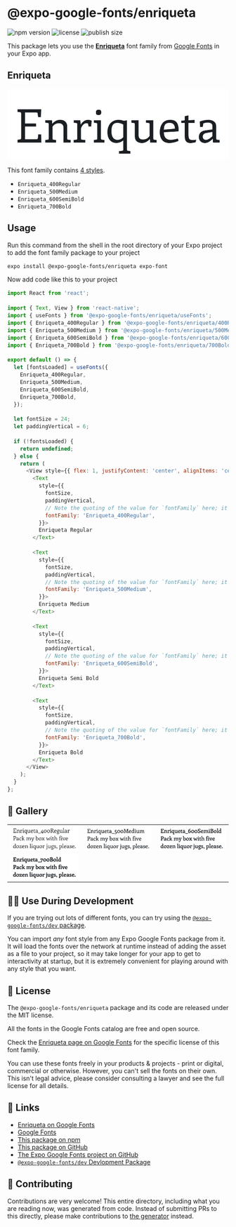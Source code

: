 # @expo-google-fonts/enriqueta

![npm version](https://flat.badgen.net/npm/v/@expo-google-fonts/enriqueta)
![license](https://flat.badgen.net/github/license/expo/google-fonts)
![publish size](https://flat.badgen.net/packagephobia/install/@expo-google-fonts/enriqueta)

This package lets you use the [**Enriqueta**](https://fonts.google.com/specimen/Enriqueta) font family from [Google Fonts](https://fonts.google.com/) in your Expo app.

## Enriqueta

![Enriqueta](./font-family.png)

This font family contains [4 styles](#-gallery).

- `Enriqueta_400Regular`
- `Enriqueta_500Medium`
- `Enriqueta_600SemiBold`
- `Enriqueta_700Bold`

## Usage

Run this command from the shell in the root directory of your Expo project to add the font family package to your project
```sh
expo install @expo-google-fonts/enriqueta expo-font
```

Now add code like this to your project
```js
import React from 'react';

import { Text, View } from 'react-native';
import { useFonts } from '@expo-google-fonts/enriqueta/useFonts';
import { Enriqueta_400Regular } from '@expo-google-fonts/enriqueta/400Regular';
import { Enriqueta_500Medium } from '@expo-google-fonts/enriqueta/500Medium';
import { Enriqueta_600SemiBold } from '@expo-google-fonts/enriqueta/600SemiBold';
import { Enriqueta_700Bold } from '@expo-google-fonts/enriqueta/700Bold';

export default () => {
  let [fontsLoaded] = useFonts({
    Enriqueta_400Regular,
    Enriqueta_500Medium,
    Enriqueta_600SemiBold,
    Enriqueta_700Bold,
  });

  let fontSize = 24;
  let paddingVertical = 6;

  if (!fontsLoaded) {
    return undefined;
  } else {
    return (
      <View style={{ flex: 1, justifyContent: 'center', alignItems: 'center' }}>
        <Text
          style={{
            fontSize,
            paddingVertical,
            // Note the quoting of the value for `fontFamily` here; it expects a string!
            fontFamily: 'Enriqueta_400Regular',
          }}>
          Enriqueta Regular
        </Text>

        <Text
          style={{
            fontSize,
            paddingVertical,
            // Note the quoting of the value for `fontFamily` here; it expects a string!
            fontFamily: 'Enriqueta_500Medium',
          }}>
          Enriqueta Medium
        </Text>

        <Text
          style={{
            fontSize,
            paddingVertical,
            // Note the quoting of the value for `fontFamily` here; it expects a string!
            fontFamily: 'Enriqueta_600SemiBold',
          }}>
          Enriqueta Semi Bold
        </Text>

        <Text
          style={{
            fontSize,
            paddingVertical,
            // Note the quoting of the value for `fontFamily` here; it expects a string!
            fontFamily: 'Enriqueta_700Bold',
          }}>
          Enriqueta Bold
        </Text>
      </View>
    );
  }
};

```

## 🔡 Gallery


||||
|-|-|-|
|![Enriqueta_400Regular](./Enriqueta_400Regular.ttf.png)|![Enriqueta_500Medium](./Enriqueta_500Medium.ttf.png)|![Enriqueta_600SemiBold](./Enriqueta_600SemiBold.ttf.png)||
|![Enriqueta_700Bold](./Enriqueta_700Bold.ttf.png)||||


## 👩‍💻 Use During Development

If you are trying out lots of different fonts, you can try using the [`@expo-google-fonts/dev` package](https://github.com/expo/google-fonts/tree/master/font-packages/dev#readme).

You can import *any* font style from any Expo Google Fonts package from it. It will load the fonts
over the network at runtime instead of adding the asset as a file to your project, so it may take longer
for your app to get to interactivity at startup, but it is extremely convenient
for playing around with any style that you want.

## 📖 License

The `@expo-google-fonts/enriqueta` package and its code are released under the MIT license.

All the fonts in the Google Fonts catalog are free and open source.

Check the [Enriqueta page on Google Fonts](https://fonts.google.com/specimen/Enriqueta) for the specific license of this font family.

You can use these fonts freely in your products & projects - print or digital, commercial or otherwise. However, you can't sell the fonts on their own. This isn't legal advice, please consider consulting a lawyer and see the full license for all details.

## 🔗 Links

- [Enriqueta on Google Fonts](https://fonts.google.com/specimen/Enriqueta)
- [Google Fonts](https://fonts.google.com/)
- [This package on npm](https://www.npmjs.com/package/@expo-google-fonts/enriqueta)
- [This package on GitHub](https://github.com/expo/google-fonts/tree/master/font-packages/enriqueta)
- [The Expo Google Fonts project on GitHub](https://github.com/expo/google-fonts)
- [`@expo-google-fonts/dev` Devlopment Package](https://github.com/expo/google-fonts/tree/master/font-packages/dev)

## 🤝 Contributing

Contributions are very welcome! This entire directory, including what you are reading now, was generated from code. Instead of submitting PRs to this directly, please make contributions to [the generator](https://github.com/expo/google-fonts/tree/master/packages/generator) instead.
